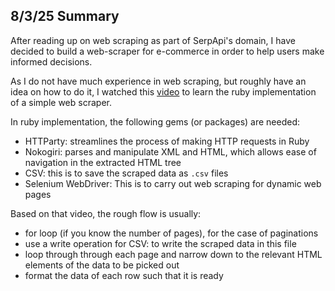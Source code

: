 ## 8/3/25 Summary
After reading up on web scraping as part of SerpApi's domain, I have decided to build a web-scraper for e-commerce in order to help users make informed decisions.

As I do not have much experience in web scraping, but roughly have an idea on how to do it, I watched this <a href="https://www.youtube.com/watch?v=GnVZexqtosc">video</a> to learn the ruby implementation of a simple web scraper. 

In ruby implementation, the following gems (or packages) are needed:
- HTTParty: streamlines the process of making HTTP requests in Ruby
- Nokogiri: parses and manipulate XML and HTML, which allows ease of navigation in the extracted HTML tree
- CSV: this is to save the scraped data as ```.csv``` files
- Selenium WebDriver: This is to carry out web scraping for dynamic web pages


Based on that video, the rough flow is usually:
- for loop (if you know the number of pages), for the case of paginations
- use a write operation for CSV: to write the scraped data in this file
- loop through through each page and narrow down to the relevant HTML elements of the data to be picked out
- format the data of each row such that it is ready